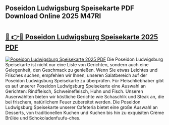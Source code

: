 ## Poseidon Ludwigsburg Speisekarte PDF Download Online 2025 M47RI

# <h2><a href="http://gc7t89b.nevu.top/?p=Poseidon+Ludwigsburg+Speisekarte">🔗 👉🔴 Poseidon Ludwigsburg Speisekarte 2025 PDF</a></h2>

[![Poseidon Ludwigsburg Speisekarte 2025 PDF](https://i.imgur.com/dBaPXMq.png)](http://gc7t89b.nevu.top/?p=Poseidon+Ludwigsburg+Speisekarte)
Die Poseidon Ludwigsburg Speisekarte ist nicht nur eine Liste von Gerichten, sondern auch eine Gelegenheit, den Geschmack zu genießen. Wenn Sie etwas Leichtes und Frisches suchen, empfehlen wir Ihnen, unseren Salatbereich auf der Poseidon Ludwigsburg Speisekarte zu überprüfen. Für Fleischliebhaber gibt es auf unserer Poseidon Ludwigsburg Speisekarte eine Auswahl an Gerichten: Rindfleisch, Schweinefleisch, Huhn und Fisch. Unseren Auserwählten bieten wir köstliche Gerichte wie Schaschlik und Steak an, die bei frischem, natürlichem Feuer zubereitet werden. Die Poseidon Ludwigsburg Speisekarte unserer Cafeteria bietet eine große Auswahl an Desserts, von traditionellen Kuchen und Kuchen bis hin zu exquisiten Crème Brûlée und Schokoladenfuufu-ches.
